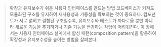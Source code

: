 > 확장과 유지보수가 쉬운 사용자 인터페이스를 만드는 방법
> 코드베이스가 커져도 모듈화된 구조를 유지하여 재사용성과 가동성을 확보하는 것이 중요하다. 컴포넌트가 서로 얽히고 결합된 구조일수록, 유지보수와 테스트가 까다로울 뿐만 아니라 새로운 기능을 추가하거나 기존 기능을 변경하는 작업이 어려워진다. 이 장에서는 사용자 인터페이스 설계에서 합성 패턴(composition pattern)을 활용하여 확장성과 유지보수성을 높이는 방법을 살펴본다.

